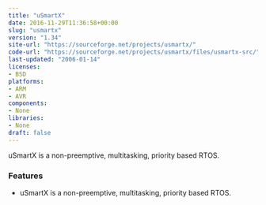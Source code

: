 ```yaml
---
title: "uSmartX"
date: 2016-11-29T11:36:58+00:00
slug: "usmartx"
version: "1.34"
site-url: "https://sourceforge.net/projects/usmartx/"
code-url: "https://sourceforge.net/projects/usmartx/files/usmartx-src/"
last-updated: "2006-01-14"
licenses: 
- BSD
platforms:
- ARM
- AVR
components:
- None
libraries:
- None
draft: false
---
```

uSmartX is a non-preemptive, multitasking, priority based RTOS.

<!--more-->

### Features
- uSmartX is a non-preemptive, multitasking, priority based RTOS.


